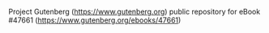 Project Gutenberg (https://www.gutenberg.org) public repository for
eBook #47661 (https://www.gutenberg.org/ebooks/47661)

